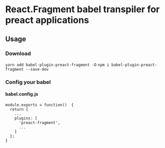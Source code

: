 # React.Fragment babel transpiler for preact applications

## Usage

### Download
`yarn add babel-plugin-preact-fragment -D`
`npm i babel-plugin-preact-fragment --save-dev`

### Config your babel

#### babel.config.js
```
module.exports = function()  {
  return {
    ...
    plugins: [
      'preact-fragment',
      ...
    ]
  };
}
```



